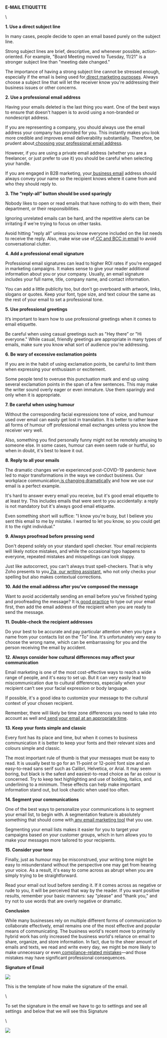 **E-MAIL ETIQUETTE** 

\


**1. Use a direct subject line**

In many cases, people decide to open an email based purely on the subject line.

Strong subject lines are brief, descriptive, and whenever possible, action-oriented. For example, "Board Meeting moved to Tuesday, 11/21" is a stronger subject line than "meeting date changed."

The importance of having a strong subject line cannot be stressed enough, especially if the email is being used for[ direct marketing purposes](https://www.zoho.com/zeptomail/what-are-transactional-emails.html). Always choose a subject line that will let the receiver know you're addressing their business issues or other concerns.

**2. Use a professional email address**

Having your emails deleted is the last thing you want. One of the best ways to ensure that doesn't happen is to avoid using a non-branded or nondescript address.

If you are representing a company, you should always use the email address your company has provided for you. This instantly makes you look more credible and improves email deliverability substantially. Therefore, be prudent about[ choosing your professional email address](https://www.zoho.com/mail/how-to/choose-a-professional-email-address.html).

However, if you are using a private email address (whether you are a freelancer, or just prefer to use it) you should be careful when selecting your handle.

If you are engaged in B2B marketing, your[ business email](https://www.zoho.com/mail/how-to/create-business-email-address.html) address should always convey your name so the recipient knows where it came from and who they should reply to.

**3. The “reply-all” button should be used sparingly**

Nobody likes to open or read emails that have nothing to do with them, their department, or their responsibilities.

Ignoring unrelated emails can be hard, and the repetitive alerts can be irritating if we're trying to focus on other tasks.

Avoid hitting "reply all" unless you know everyone included on the list needs to receive the reply. Also, make wise use of[ CC and BCC in email](https://www.zoho.com/blog/mail/cc-and-bcc-in-an-email.html) to avoid conversational clutter.

**4. Add a professional email signature**

Professional email signatures can lead to higher ROI rates if you're engaged in marketing campaigns. It makes sense to give your reader additional information about you or your company. Usually, an email signature includes your full name, title, company name, and contact information.

You can add a little publicity too, but don't go overboard with artwork, links, slogans or quotes. Keep your font, type size, and text colour the same as the rest of your email to set a professional tone.

**5. Use professional greetings**

It’s important to learn how to use professional greetings when it comes to email etiquette.

Be careful when using casual greetings such as "Hey there” or "Hi everyone." While casual, friendly greetings are appropriate in many types of emails, make sure you know what sort of audience you're addressing.

**6. Be wary of excessive exclamation points**

If you are in the habit of using exclamation points, be careful to limit them when expressing your enthusiasm or excitement.

Some people tend to overuse this punctuation mark and end up using several exclamation points in the span of a few sentences. This may make the writer sound overly eager or even immature. Use them sparingly and only when it is appropriate.

**7. Be careful when using humour**

Without the corresponding facial expressions tone of voice, and humour used over email can easily get lost in translation. It is better to rather leave all forms of humour off professional email exchanges unless you know the receiver very well.

Also, something you find personally funny might not be remotely amusing to someone else. In some cases, humour can even seem rude or hurtful, so when in doubt, it's best to leave it out.

**8. Reply to all your emails**

The dramatic changes we’ve experienced post-COVID-19 pandemic have led to major transformations in the ways we conduct business. Our workplace communication[ is changing dramatically](https://www.weforum.org/agenda/2020/05/five-workplace-trends-will-shape-life-after-lockdown/) and how we use our email is a perfect example.

It's hard to answer every email you receive, but it's good email etiquette to at least try. This includes emails that were sent to you accidentally: a reply is not mandatory but it's always good email etiquette.

Even something short will suffice: "I know you're busy, but I believe you sent this email to me by mistake. I wanted to let you know, so you could get it to the right individual."

**9. Always proofread before pressing send**

Don't depend solely on your standard spell checker. Your email recipients will likely notice mistakes, and while the occasional typo happens to everyone, repeated mistakes and misspellings can look sloppy.

Just like autocorrect, you can't always trust spell-checkers. That is why Zoho presents to you[ Zia, our writing assistant](https://www.zoho.com/writer/blog/grammar-checker-online.html), who not only checks your spelling but also makes contextual corrections.

**10. Add the email address after you’ve composed the message**

Want to avoid accidentally sending an email before you've finished typing and proofreading the message? It is[ good practice](https://www.zoho.com/mail/how-to/write-an-email.html) to type out your email first, then add the email address of the recipient when you are ready to send the message.

**11. Double-check the recipient addresses**

Do your best to be accurate and pay particular attention when you type a name from your contacts list on the "To" line. It's unfortunately very easy to choose the wrong name, which can be embarrassing for you and the person receiving the email by accident.

**12. Always consider how cultural differences may affect your communication**

Email marketing is one of the most cost-effective ways to reach a wide range of people, and it's easy to set up. But it can very easily lead to miscommunication due to cultural differences, especially when your recipient can’t see your facial expression or body language.

If possible, it's a good idea to customize your message to the cultural context of your chosen recipient.

Remember, there will likely be time zone differences you need to take into account as well and[ send your email at an appropriate time](https://www.zoho.com/blog/mail/best-time-to-send-email.html).

**13. Keep your fonts simple and classic**

Every font has its place and time, but when it comes to business communication it is better to keep your fonts and their relevant sizes and colours simple and classic.

The most important rule of thumb is that your messages must be easy to read. It is usually best to go for an 11-point or 12-point font size and an easy-to-read sans serif such as Calibri, Helvetica, or Arial. It may seem boring, but black is the safest and easiest-to-read choice as far as colour is concerned. Try to keep text highlighting and use of bolding, italics, and underlining to a minimum. These effects can help make important information stand out, but look chaotic when used too often.

**14. Segment your communications**

One of the best ways to personalize your communications is to segment your email list, to begin with. A segmentation feature is absolutely something that should come with[ any email marketing tool](https://hostingcanada.org/email-hosting-services/) that you use.

Segmenting your email lists makes it easier for you to target your campaigns based on your customer groups, which in turn allows you to make your messages more tailored to your recipients.

**15. Consider your tone**

Finally, just as humour may be misconstrued, your writing tone might be easy to misunderstand without the perspective one may get from hearing your voice. As a result, it's easy to come across as abrupt when you are simply trying to be straightforward.

Read your email out loud before sending it. If it comes across as negative or rude to you, it will be perceived that way by the reader. If you want positive results, remember your basic manners: say "please" and "thank you," and try not to use words that are overly negative or dramatic.

**Conclusion**

While many businesses rely on multiple different forms of communication to collaborate effectively, email remains one of the most effective and popular means of communicating. The business world's recent move to primarily hybrid work has only increased the business world's reliance on email to share, organize, and store information. In fact, due to the sheer amount of emails and texts, we read and write every day, we might be more likely to make unnecessary or even[ compliance-related mistakes](https://www.zoho.com/blog/mail/what-you-need-to-know-about-email-compliance.html)—and those mistakes may have significant professional consequences.

**Signature of Email**

![](https://lh7-us.googleusercontent.com/KWGxAIxiNXYn5VmIDAH72IskfTdb9HBvGrB-vF5dPIG7C0F9ifLB8jLBqQhYdCU2EQugTWnMVMIBb7dmDyoAYjLOem3AAVMGqzoUnBBkq6enmhrmO2xrTJQ6mmxQGdoVZaoNyAPg9_45sbF3Z3ieu-0)

This is the template of how make the signature of the email.

\


To set the signature in the email we have to go to settings and see all settings  and below that we will see this Signature

\


![](https://lh7-us.googleusercontent.com/m-lpBGJ4GFUv9-uQvaGPXHM5G8mCeprYfmglm86gnpvh1NLr_5c0nPlsmUnMbWzWFwFBM_1CQNA6RsMkZrByDBIa54cEbkGIEnfj0GupBttQefAGv4OhI2Ddf2QR99T0Wng-6xAPh2MPqe_xdtTcMxw)

